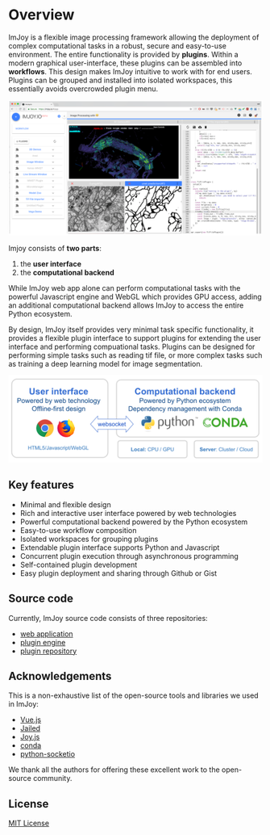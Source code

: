 # Overview

ImJoy is a flexible image processing framework allowing the deployment of complex
computational tasks in a robust, secure and easy-to-use environment. The entire functionality is provided by **plugins**. Within a modern graphical user-interface, these plugins can be assembled into **workflows**. This design makes ImJoy intuitive to work with for end users. Plugins can be grouped and installed into isolated workspaces, this essentially avoids overcrowded plugin menu.

<img src="./asserts/imjoy-screenshot.png" width="600px"></img>

Imjoy consists of **two parts**:
1. the **user interface**
2. the **computational backend**

While ImJoy web app alone can perform computational tasks with the powerful Javascript engine and WebGL which provides GPU access, adding an additional computational backend allows ImJoy to access the entire Python ecosystem.

By design, ImJoy itself provides very minimal task specific functionality, it provides a flexible plugin interface to support plugins for extending the user interface and performing compuational tasks. Plugins can be designed for performing  simple tasks such as reading tif file, or more complex tasks such as training a deep learning model for image segmentation.

<img src="./asserts/imjoy-overview.png" width="800px"></img>

## Key features
 * Minimal and flexible design
 * Rich and interactive user interface powered by web technologies
 * Powerful computational backend powered by the Python ecosystem
 * Easy-to-use workflow composition
 * Isolated workspaces for grouping plugins 
 * Extendable plugin interface supports Python and Javascript
 * Concurrent plugin execution through asynchronous programming
 * Self-contained plugin development
 * Easy plugin deployment and sharing through Github or Gist


## Source code

Currently, ImJoy source code consists of three repositories:
 * [web application](https://github.com/oeway/ImJoy/)
 * [plugin engine](https://github.com/oeway/ImJoy-Python)
 * [plugin repository](https://github.com/oeway/ImJoy-Plugins)

## Acknowledgements

This is a non-exhaustive list of the open-source tools and libraries we used in ImJoy:
 * [Vue.js](https://vuejs.org/)
 * [Jailed](https://github.com/asvd/jailed)
 * [Joy.js](https://github.com/ncase/joy)
 * [conda](https://conda.io/)
 * [python-socketio](https://github.com/miguelgrinberg/python-socketio)

We thank all the authors for offering these excellent work to the open-source community.

## License

[MIT License](https://github.com/oeway/ImJoy/blob/master/LICENSE)


